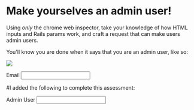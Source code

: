# Make yourselves an admin user!

Using _only_ the chrome web inspector, take your knowledge of how HTML inputs and
Rails params work, and craft a request that can make users admin users.

You'll know you are done when it says that you are an admin user, like so:

![](show-screen-with-admin.png)

<div class="form-group">
        <label for="user_email">Email</label>
        <input class="form-control" id="user_email" name="user[email]" type="email">
      </div>

#I added the following to complete this assessment: 

<div class="form-group">
        <label for="user_admin">Admin User</label>
        <input class="form-control" id="user_admin" name="user[admin]" type="boolean">
      </div>
